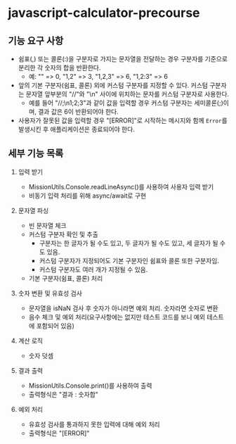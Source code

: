# javascript-calculator-precourse

## 기능 요구 사항

- 쉼표(,) 또는 콜론(:)을 구분자로 가지는 문자열을 전달하는 경우 구분자를 기준으로 분리한 각 숫자의 합을 반환한다.
  - 예: "" => 0, "1,2" => 3, "1,2,3" => 6, "1,2:3" => 6
- 앞의 기본 구분자(쉼표, 콜론) 외에 커스텀 구분자를 지정할 수 있다. 커스텀 구분자는 문자열 앞부분의 "//"와 "\n" 사이에 위치하는 문자를 커스텀 구분자로 사용한다.
  - 예를 들어 "//;\n1;2;3"과 같이 값을 입력할 경우 커스텀 구분자는 세미콜론(;)이며, 결과 값은 6이 반환되어야 한다.
- 사용자가 잘못된 값을 입력할 경우 "[ERROR]"로 시작하는 메시지와 함께 `Error`를 발생시킨 후 애플리케이션은 종료되어야 한다.

## 세부 기능 목록

1. 입력 받기

   - MissionUtils.Console.readLineAsync()를 사용하여 사용자 입력 받기
   - 비동기 입력 처리를 위해 async/await로 구현

2. 문자열 파싱

   - 빈 문자열 체크
   - 커스텀 구분자 확인 및 추출
     - 구분자는 한 글자가 될 수도 있고, 두 글자가 될 수도 있고, 세 글자가 될 수도 있음.
     - 커스텀 구분자가 지정되어도 기본 구분자인 쉼표와 콜론 또한 구분자임.
     - 커스텀 구분자도 여러 개가 지정될 수 있음.
   - 기본 구분자(쉼표, 콜론) 처리

3. 숫자 변환 및 유효성 검사

   - 문자열을 isNaN 검사 후 숫자가 아니라면 예외 처리. 숫자라면 숫자로 변환
   - 음수 체크 및 예외 처리(요구사항에는 없지만 테스트 코드를 보니 예외 테스트에 포함되어 있음)

4. 계산 로직

   - 숫자 덧셈

5. 결과 출력

   - MissionUtils.Console.print()를 사용하여 출력
   - 출력형식은 "결과 : 숫자합"

6. 예외 처리

   - 유효성 검사를 통과하지 못한 입력에 대해 예외 처리
   - 출력형식은 "[ERROR]"
